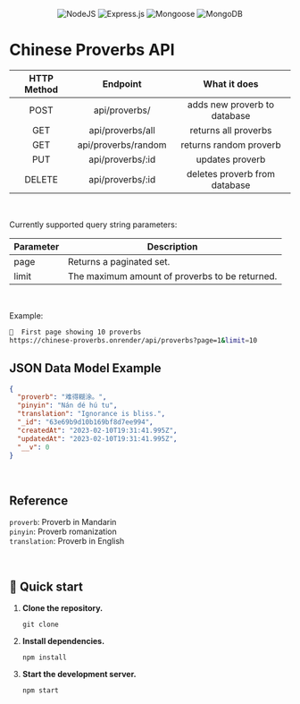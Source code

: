 <div align="center">

![NodeJS](https://img.shields.io/badge/node.js-6DA55F?style=for-the-badge&logo=node.js&logoColor=white)
![Express.js](https://img.shields.io/badge/express.js-%23404d59.svg?style=for-the-badge&logo=express&logoColor=%2361DAFB)
![Mongoose](https://img.shields.io/badge/Mongoose-880000?style=for-the-badge&logo=mongoose&logoColor=white)
![MongoDB](https://img.shields.io/badge/MongoDB-%234ea94b.svg?style=for-the-badge&logo=mongodb&logoColor=white)

</div>

# Chinese Proverbs API

| HTTP Method |      Endpoint       |         What it does          |
| :---------: | :-----------------: | :---------------------------: |
|    POST     |    api/proverbs/    | adds new proverb to database  |
|     GET     |  api/proverbs/all   |     returns all proverbs      |
|     GET     | api/proverbs/random |    returns random proverb     |
|     PUT     |  api/proverbs/:id   |        updates proverb        |
|   DELETE    |  api/proverbs/:id   | deletes proverb from database |

<br/>

Currently supported query string parameters:

| Parameter | Description                                    |
| --------- | ---------------------------------------------- |
| page      | Returns a paginated set.                       |
| limit     | The maximum amount of proverbs to be returned. |

<br/>

Example:

```bash
📃  First page showing 10 proverbs
https://chinese-proverbs.onrender/api/proverbs?page=1&limit=10
```

## JSON Data Model Example

```json
{
  "proverb": "难得糊涂。",
  "pinyin": "Nán dé hú tu",
  "translation": "Ignorance is bliss.",
  "_id": "63e69b9d10b169bf8d7ee994",
  "createdAt": "2023-02-10T19:31:41.995Z",
  "updatedAt": "2023-02-10T19:31:41.995Z",
  "__v": 0
}
```

<br/>

## Reference

`proverb`: Proverb in Mandarin<br>
`pinyin`: Proverb romanization<br>
`translation`: Proverb in English<br>

<br/>

## 🚀 Quick start

1.  **Clone the repository.**

    ```shell
    git clone
    ```

2.  **Install dependencies.**

    ```shell
    npm install
    ```

3.  **Start the development server.**

    ```shell
    npm start
    ```
